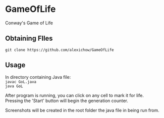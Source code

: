 # GameOfLife
Conway's Game of Life

## Obtaining FIles

`git clone https://github.com/alexichow/GameOfLife`

## Usage

In directory containing Java file:  
`javac GoL.java`  
`java GoL`

After program is running, you can click on any cell to mark it for life. Pressing the 'Start' button will begin the generation counter.

Screenshots will be created in the root folder the java file in being run from.


